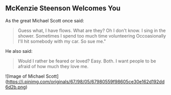 ## McKenzie Steenson Welcomes You

As the great Michael Scott once said:

> Guess what, I have flows. What are they? Oh I don't know.
> I sing in the shower.
> Sometimes I spend too much time volunteering
> Occoasionally I'll hit somebody with my car.
> So sue me."

He also said:

> Would I rather be feared or loved?
> Easy.
> Both.
> I want people to be afraid of how much they love me.

![Image of Michael Scott]
(https://i.pinimg.com/originals/67/98/05/67980559f98605ce30e162d192dd6d2b.png)
